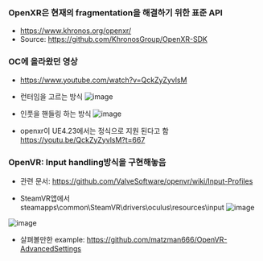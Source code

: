 ### OpenXR은 현재의 fragmentation을 해결하기 위한 표준 API
* https://www.khronos.org/openxr/
* Source: https://github.com/KhronosGroup/OpenXR-SDK



### OC에 올라왔던 영상
* https://www.youtube.com/watch?v=QckZyZyvlsM

* 런터임을 고르는 방식
![image](https://user-images.githubusercontent.com/1837913/78954999-d7500a80-7b18-11ea-9381-afd4c5e0befd.png)

* 인풋을 핸들링 하는 방식 
![image](https://user-images.githubusercontent.com/1837913/78955053-08c8d600-7b19-11ea-8c94-44037543a9a1.png)

* openxr이 UE4.23에서는 정식으로 지원 된다고 함
https://youtu.be/QckZyZyvlsM?t=667



### OpenVR: Input handling방식을 구현해놓음 
* 관련 문서: https://github.com/ValveSoftware/openvr/wiki/Input-Profiles

* SteamVR앱에서 steamapps\common\SteamVR\drivers\oculus\resources\input
![image](https://user-images.githubusercontent.com/1837913/78971162-ea2d0400-7b45-11ea-95c2-d0184a36fec8.png)




![image](https://user-images.githubusercontent.com/1837913/78955286-c8b62300-7b19-11ea-88ae-841a5affbf1d.png)


* 살펴볼만한 example: https://github.com/matzman666/OpenVR-AdvancedSettings


